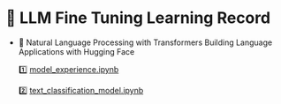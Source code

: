 # 📌 LLM Fine Tuning Learning Record

- 📖 Natural Language Processing with Transformers Building Language Applications with Hugging Face

  1️⃣ [model_experience.ipynb](model_experience.ipynb)
  
  2️⃣ [text_classification_model.ipynb](text_classification_model.ipynb)
